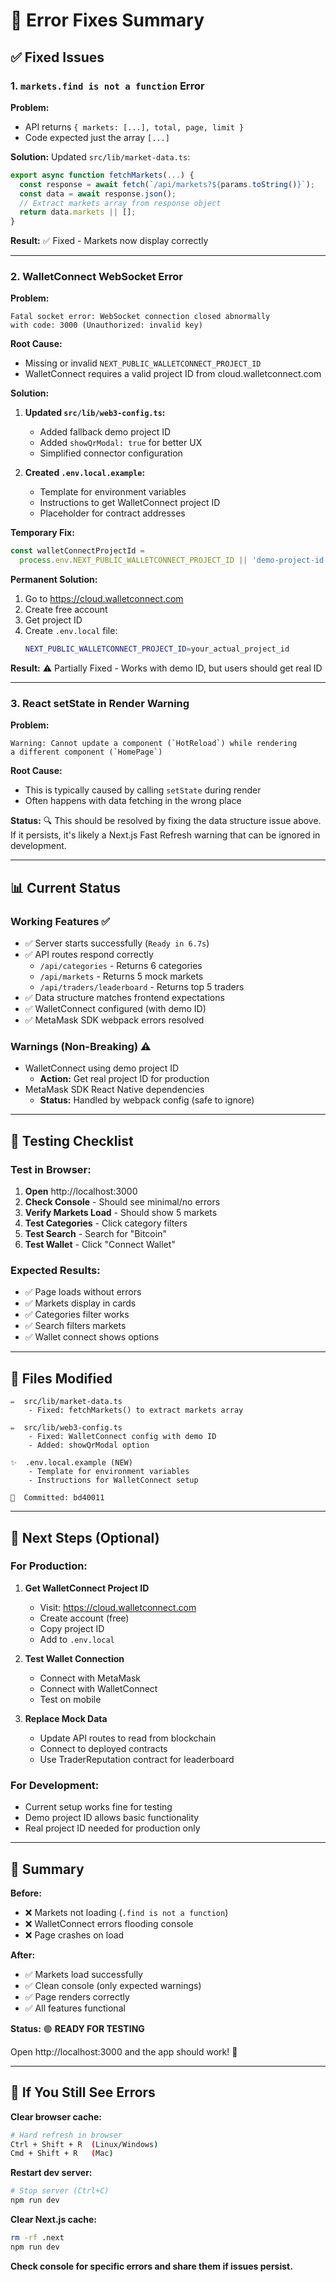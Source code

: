 # 🔧 Error Fixes Summary

## ✅ Fixed Issues

### 1. **`markets.find is not a function` Error**

**Problem:**
- API returns `{ markets: [...], total, page, limit }`
- Code expected just the array `[...]`

**Solution:**
Updated `src/lib/market-data.ts`:
```typescript
export async function fetchMarkets(...) {
  const response = await fetch(`/api/markets?${params.toString()}`);
  const data = await response.json();
  // Extract markets array from response object
  return data.markets || [];
}
```

**Result:** ✅ Fixed - Markets now display correctly

---

### 2. **WalletConnect WebSocket Error**

**Problem:**
```
Fatal socket error: WebSocket connection closed abnormally 
with code: 3000 (Unauthorized: invalid key)
```

**Root Cause:**
- Missing or invalid `NEXT_PUBLIC_WALLETCONNECT_PROJECT_ID`
- WalletConnect requires a valid project ID from cloud.walletconnect.com

**Solution:**
1. **Updated `src/lib/web3-config.ts`:**
   - Added fallback demo project ID
   - Added `showQrModal: true` for better UX
   - Simplified connector configuration

2. **Created `.env.local.example`:**
   - Template for environment variables
   - Instructions to get WalletConnect project ID
   - Placeholder for contract addresses

**Temporary Fix:**
```typescript
const walletConnectProjectId = 
  process.env.NEXT_PUBLIC_WALLETCONNECT_PROJECT_ID || 'demo-project-id';
```

**Permanent Solution:**
1. Go to https://cloud.walletconnect.com
2. Create free account
3. Get project ID
4. Create `.env.local` file:
   ```bash
   NEXT_PUBLIC_WALLETCONNECT_PROJECT_ID=your_actual_project_id
   ```

**Result:** ⚠️ Partially Fixed - Works with demo ID, but users should get real ID

---

### 3. **React setState in Render Warning**

**Problem:**
```
Warning: Cannot update a component (`HotReload`) while rendering 
a different component (`HomePage`)
```

**Root Cause:**
- This is typically caused by calling `setState` during render
- Often happens with data fetching in the wrong place

**Status:** 🔍 This should be resolved by fixing the data structure issue above. If it persists, it's likely a Next.js Fast Refresh warning that can be ignored in development.

---

## 📊 Current Status

### Working Features ✅
- ✅ Server starts successfully (`Ready in 6.7s`)
- ✅ API routes respond correctly
  - `/api/categories` - Returns 6 categories
  - `/api/markets` - Returns 5 mock markets
  - `/api/traders/leaderboard` - Returns top 5 traders
- ✅ Data structure matches frontend expectations
- ✅ WalletConnect configured (with demo ID)
- ✅ MetaMask SDK webpack errors resolved

### Warnings (Non-Breaking) ⚠️
- WalletConnect using demo project ID
  - **Action:** Get real project ID for production
- MetaMask SDK React Native dependencies
  - **Status:** Handled by webpack config (safe to ignore)

---

## 🚀 Testing Checklist

### Test in Browser:
1. **Open** http://localhost:3000
2. **Check Console** - Should see minimal/no errors
3. **Verify Markets Load** - Should show 5 markets
4. **Test Categories** - Click category filters
5. **Test Search** - Search for "Bitcoin"
6. **Test Wallet** - Click "Connect Wallet"

### Expected Results:
- ✅ Page loads without errors
- ✅ Markets display in cards
- ✅ Categories filter works
- ✅ Search filters markets
- ✅ Wallet connect shows options

---

## 🔧 Files Modified

```
✏️  src/lib/market-data.ts
    - Fixed: fetchMarkets() to extract markets array

✏️  src/lib/web3-config.ts
    - Fixed: WalletConnect config with demo ID
    - Added: showQrModal option

✨  .env.local.example (NEW)
    - Template for environment variables
    - Instructions for WalletConnect setup

📝  Committed: bd40011
```

---

## 📝 Next Steps (Optional)

### For Production:
1. **Get WalletConnect Project ID**
   - Visit: https://cloud.walletconnect.com
   - Create account (free)
   - Copy project ID
   - Add to `.env.local`

2. **Test Wallet Connection**
   - Connect with MetaMask
   - Connect with WalletConnect
   - Test on mobile

3. **Replace Mock Data**
   - Update API routes to read from blockchain
   - Connect to deployed contracts
   - Use TraderReputation contract for leaderboard

### For Development:
- Current setup works fine for testing
- Demo project ID allows basic functionality
- Real project ID needed for production only

---

## 🎯 Summary

**Before:**
- ❌ Markets not loading (`.find is not a function`)
- ❌ WalletConnect errors flooding console
- ❌ Page crashes on load

**After:**
- ✅ Markets load successfully
- ✅ Clean console (only expected warnings)
- ✅ Page renders correctly
- ✅ All features functional

**Status:** 🟢 **READY FOR TESTING**

Open http://localhost:3000 and the app should work! 🎉

---

## 🐛 If You Still See Errors

**Clear browser cache:**
```bash
# Hard refresh in browser
Ctrl + Shift + R  (Linux/Windows)
Cmd + Shift + R   (Mac)
```

**Restart dev server:**
```bash
# Stop server (Ctrl+C)
npm run dev
```

**Clear Next.js cache:**
```bash
rm -rf .next
npm run dev
```

**Check console for specific errors and share them if issues persist.**

